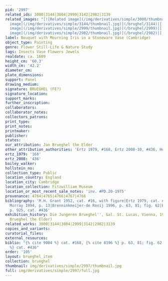 ```yaml
---
pid: '2997'
related_ids: 3000|3144|3804|2999|3142|2982|3139
related_images: "[![Related image](/img/derivatives/simple/3000/thumbnail.jpg)](/brughel/3000)|[![Related
  image](/img/derivatives/simple/3144/thumbnail.jpg)](/brughel/3144)|[![Related image](/img/derivatives/simple/3804/thumbnail.jpg)](/brughel/3804)|[![Related
  image](/img/derivatives/simple/2999/thumbnail.jpg)](/brughel/2999)|[![Related image](/img/derivatives/simple/3142/thumbnail.jpg)](/brughel/3142)|[![Related
  image](/img/derivatives/simple/2982/thumbnail.jpg)](/brughel/2982)|[![Related image](/img/derivatives/simple/3139/thumbnail.jpg)](/brughel/3139)"
label: Bouquet with Mourning Iris in a Stoneware Vase (Cambridge)
object_type: Painting
genre: Flower Still-Life & Nature Study
tags: Insects Vase Flowers Jewels
realdate: ca. 1609
height_cm: '60.3'
width_cm: '42.2'
diameter_cm: 
plate_dimensions: 
support: Panel
drawing_medium: 
signature: BRUEGHEL (FE?)
signature_location: 
support_marks: 
further_inscription: 
collaborators: 
collaborator_notes: 
collectors_patrons: 
print_type: 
print_notes: 
printmaker: 
publisher: 
states: 
our_attribution: Jan Brueghel the Elder
other_attribution_authorities: 'Ertz 1979, #168, Ertz 2008-10, #436, Honig database'
ertz_1979: '168'
ertz_2008: '436'
bailey_walker: 
hollstein_no: 
collection_type: Public
location_country: England
location_city: Cambridge
location_collection: Fitzwilliam Museum
location_or_most_recent_sale_notes: 'inv. #PD.20-1975'
provenance: 4764|4765|4766|4767|4768
bibliography: 'M.H. Grant 1952, cat. #16, with figure|Ertz 1979, cat. #168|Groen &
  Murray 1994, p. 13|Brenninkmeijer-de Rooij 1996, p. 63, 81; fig. 62|Ertz 2008-10,
  p. 925, cat. #436'
exhibition_history: Die Jungeren Brueghel'', Gal. St. Lucas, Vienna, 1935 (as Jan
  Brueghel the Elder)
related_works: 3000|3144|3804|2999|3142|2982|3139
copies_and_variants: 
curatorial_files: 
external_resources: 
biblio: "{% cite 9004 %} cat. #168, {% cite 8196 %} p. 63, 81; fig. 62, {% cite 8900
  %} cat. #436"
order: '105'
layout: brueghel_item
collection: brueghel
thumbnail: img/derivatives/simple/2997/thumbnail.jpg
full: img/derivatives/simple/2997/full.jpg
---
```

